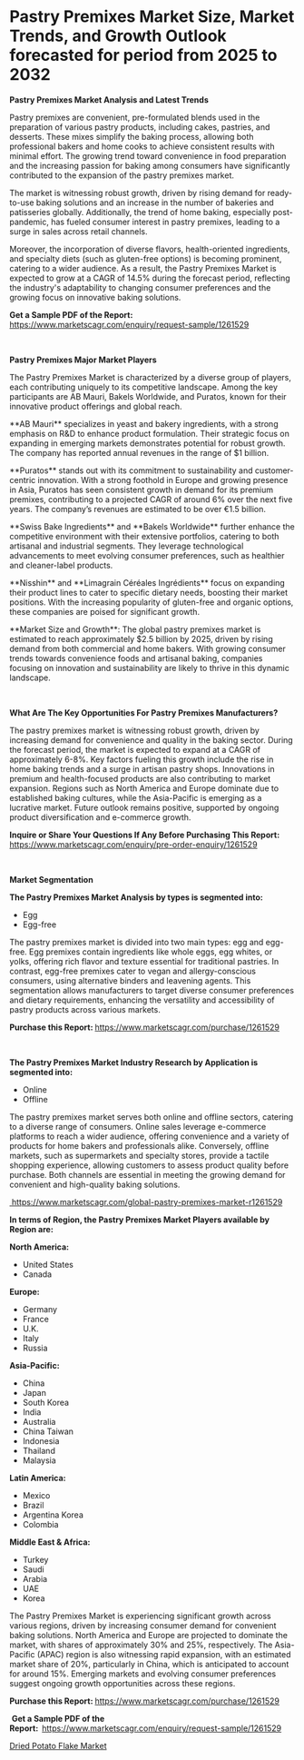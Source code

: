 <p><h1>Pastry Premixes Market Size, Market Trends, and Growth Outlook forecasted for period from 2025 to 2032</h1></p><p><strong>Pastry Premixes Market Analysis and Latest Trends</strong></p>
<p><p>Pastry premixes are convenient, pre-formulated blends used in the preparation of various pastry products, including cakes, pastries, and desserts. These mixes simplify the baking process, allowing both professional bakers and home cooks to achieve consistent results with minimal effort. The growing trend toward convenience in food preparation and the increasing passion for baking among consumers have significantly contributed to the expansion of the pastry premixes market.</p><p>The market is witnessing robust growth, driven by rising demand for ready-to-use baking solutions and an increase in the number of bakeries and patisseries globally. Additionally, the trend of home baking, especially post-pandemic, has fueled consumer interest in pastry premixes, leading to a surge in sales across retail channels. </p><p>Moreover, the incorporation of diverse flavors, health-oriented ingredients, and specialty diets (such as gluten-free options) is becoming prominent, catering to a wider audience. As a result, the Pastry Premixes Market is expected to grow at a CAGR of 14.5% during the forecast period, reflecting the industry's adaptability to changing consumer preferences and the growing focus on innovative baking solutions.</p></p>
<p><strong>Get a Sample PDF of the Report:&nbsp;</strong> <a href="https://www.marketscagr.com/enquiry/request-sample/1261529?utm_campaign=2480&utm_medium=2&utm_source=Github&utm_content=ia&utm_term=07042025&utm_id=pastry-premixes">https://www.marketscagr.com/enquiry/request-sample/1261529</a></p>
<p>&nbsp;</p>
<p><strong>Pastry Premixes Major Market Players</strong></p>
<p><p>The Pastry Premixes Market is characterized by a diverse group of players, each contributing uniquely to its competitive landscape. Among the key participants are AB Mauri, Bakels Worldwide, and Puratos, known for their innovative product offerings and global reach.</p><p>**AB Mauri** specializes in yeast and bakery ingredients, with a strong emphasis on R&D to enhance product formulation. Their strategic focus on expanding in emerging markets demonstrates potential for robust growth. The company has reported annual revenues in the range of $1 billion.</p><p>**Puratos** stands out with its commitment to sustainability and customer-centric innovation. With a strong foothold in Europe and growing presence in Asia, Puratos has seen consistent growth in demand for its premium premixes, contributing to a projected CAGR of around 6% over the next five years. The company’s revenues are estimated to be over €1.5 billion.</p><p>**Swiss Bake Ingredients** and **Bakels Worldwide** further enhance the competitive environment with their extensive portfolios, catering to both artisanal and industrial segments. They leverage technological advancements to meet evolving consumer preferences, such as healthier and cleaner-label products.</p><p>**Nisshin** and **Limagrain Céréales Ingrédients** focus on expanding their product lines to cater to specific dietary needs, boosting their market positions. With the increasing popularity of gluten-free and organic options, these companies are poised for significant growth.</p><p>**Market Size and Growth**: The global pastry premixes market is estimated to reach approximately $2.5 billion by 2025, driven by rising demand from both commercial and home bakers. With growing consumer trends towards convenience foods and artisanal baking, companies focusing on innovation and sustainability are likely to thrive in this dynamic landscape.</p></p>
<p>&nbsp;</p>
<p><strong>What Are The Key Opportunities For Pastry Premixes Manufacturers?</strong></p>
<p><p>The pastry premixes market is witnessing robust growth, driven by increasing demand for convenience and quality in the baking sector. During the forecast period, the market is expected to expand at a CAGR of approximately 6-8%. Key factors fueling this growth include the rise in home baking trends and a surge in artisan pastry shops. Innovations in premium and health-focused products are also contributing to market expansion. Regions such as North America and Europe dominate due to established baking cultures, while the Asia-Pacific is emerging as a lucrative market. Future outlook remains positive, supported by ongoing product diversification and e-commerce growth.</p></p>
<p><strong>Inquire or Share Your Questions If Any Before Purchasing This Report:</strong> <a href="https://www.marketscagr.com/enquiry/pre-order-enquiry/1261529?utm_campaign=2480&utm_medium=2&utm_source=Github&utm_content=ia&utm_term=07042025&utm_id=pastry-premixes">https://www.marketscagr.com/enquiry/pre-order-enquiry/1261529</a></p>
<p>&nbsp;</p>
<p><strong>Market Segmentation</strong></p>
<p><strong>The Pastry Premixes Market Analysis by types is segmented into:</strong></p>
<p><ul><li>Egg</li><li>Egg-free</li></ul></p>
<p><p>The pastry premixes market is divided into two main types: egg and egg-free. Egg premixes contain ingredients like whole eggs, egg whites, or yolks, offering rich flavor and texture essential for traditional pastries. In contrast, egg-free premixes cater to vegan and allergy-conscious consumers, using alternative binders and leavening agents. This segmentation allows manufacturers to target diverse consumer preferences and dietary requirements, enhancing the versatility and accessibility of pastry products across various markets.</p></p>
<p><strong>Purchase this Report:&nbsp;</strong><a href="https://www.marketscagr.com/purchase/1261529?utm_campaign=2480&utm_medium=2&utm_source=Github&utm_content=ia&utm_term=07042025&utm_id=pastry-premixes">https://www.marketscagr.com/purchase/1261529</a></p>
<p>&nbsp;</p>
<p><strong>The Pastry Premixes Market Industry Research by Application is segmented into:</strong></p>
<p><ul><li>Online</li><li>Offline</li></ul></p>
<p><p>The pastry premixes market serves both online and offline sectors, catering to a diverse range of consumers. Online sales leverage e-commerce platforms to reach a wider audience, offering convenience and a variety of products for home bakers and professionals alike. Conversely, offline markets, such as supermarkets and specialty stores, provide a tactile shopping experience, allowing customers to assess product quality before purchase. Both channels are essential in meeting the growing demand for convenient and high-quality baking solutions.</p></p>
<p><a href="https://www.marketscagr.com/global-pastry-premixes-market-r1261529?utm_campaign=2480&utm_medium=2&utm_source=Github&utm_content=ia&utm_term=07042025&utm_id=pastry-premixes">&nbsp;https://www.marketscagr.com/global-pastry-premixes-market-r1261529</a></p>
<p><strong>In terms of Region, the Pastry Premixes Market Players available by Region are:</strong></p>
<p>
    <p> <strong> North America: </strong>
        <ul>
            <li>United States</li>
            <li>Canada</li>
        </ul>
        </p> 
    <p> <strong> Europe: </strong>
        <ul>
            <li>Germany</li>
            <li>France</li>
            <li>U.K.</li>
            <li>Italy</li>
            <li>Russia</li>
        </ul>
        </p> 
    <p> <strong> Asia-Pacific: </strong>
        <ul>
            <li>China</li>
            <li>Japan</li>
            <li>South Korea</li>
            <li>India</li>
            <li>Australia</li>
            <li>China Taiwan</li>
            <li>Indonesia</li>
            <li>Thailand</li>
            <li>Malaysia</li>
        </ul>
        </p> 
    <p> <strong> Latin America: </strong>
        <ul>
            <li>Mexico</li>
            <li>Brazil</li>
            <li>Argentina Korea</li>
            <li>Colombia</li>
        </ul>
        </p> 
    <p> <strong> Middle East & Africa: </strong>
        <ul>
            <li>Turkey</li>
            <li>Saudi</li>
            <li>Arabia</li>
            <li>UAE</li>
            <li>Korea</li>
        </ul>
    </p>
    </p>
<p><p>The Pastry Premixes Market is experiencing significant growth across various regions, driven by increasing consumer demand for convenient baking solutions. North America and Europe are projected to dominate the market, with shares of approximately 30% and 25%, respectively. The Asia-Pacific (APAC) region is also witnessing rapid expansion, with an estimated market share of 20%, particularly in China, which is anticipated to account for around 15%. Emerging markets and evolving consumer preferences suggest ongoing growth opportunities across these regions.</p></p>
<p><strong>Purchase this Report: </strong><a href="https://www.marketscagr.com/purchase/1261529?utm_campaign=2480&utm_medium=2&utm_source=Github&utm_content=ia&utm_term=07042025&utm_id=pastry-premixes">https://www.marketscagr.com/purchase/1261529</a></p>
<p>&nbsp;<strong>Get a Sample PDF of the Report:&nbsp;&nbsp;</strong><a href="https://www.marketscagr.com/enquiry/request-sample/1261529?utm_campaign=2480&utm_medium=2&utm_source=Github&utm_content=ia&utm_term=07042025&utm_id=pastry-premixes">https://www.marketscagr.com/enquiry/request-sample/1261529</a></p>
<p><strong></strong></p>
<p><p><a href="https://github.com/cheryjhonson/Market-Research-Report-List-1/blob/main/dried-potato-flake-market.md?utm_campaign=2480&utm_medium=2&utm_source=Github&utm_content=ia&utm_term=07042025&utm_id=pastry-premixes">Dried Potato Flake Market</a></p></p>